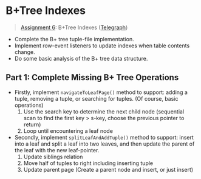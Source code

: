 # B+Tree Indexes

> [Assignment 6](http://courses.cms.caltech.edu/cs122/assignments/lab6.html):
> B+Tree Indexes
> ([Telegraph](https://telegra.ph/Assignment-6-B-Tree-Indexes-12-05))

* Complete the B+ tree tuple-file implementation.
* Implement row-event listeners to update indexes when table contents change.
* Do some basic analysis of the B+ tree data structure.

## Part 1: Complete Missing B+ Tree Operations

* Firstly, implement `navigateToLeafPage()` method to support: adding a tuple,
removing a tuple, or searching for tuples. (Of course, basic operations)
  1. Use the search key to determine the next child node (sequential scan to find
    the first key > s-key, choose the previous pointer to return)
  2. Loop until encountering a leaf node
* Secondly, implement `splitLeafAndAddTuple()` method to support: insert into a
  leaf and split a leaf into two leaves, and then update the parent of the leaf
  with the new leaf-pointer.
  1. Update siblings relation
  2. Move half of tuples to right including inserting tuple
  3. Update parent page (Create a parent node and insert, or just insert)
